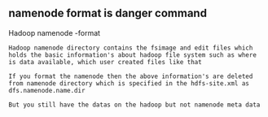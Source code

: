 ## namenode format is danger command 
Hadoop namenode -format

    Hadoop namenode directory contains the fsimage and edit files which holds the basic information's about hadoop file system such as where is data available, which user created files like that

    If you format the namenode then the above information's are deleted from namenode directory which is specified in the hdfs-site.xml as dfs.namenode.name.dir

    But you still have the datas on the hadoop but not namenode meta data

